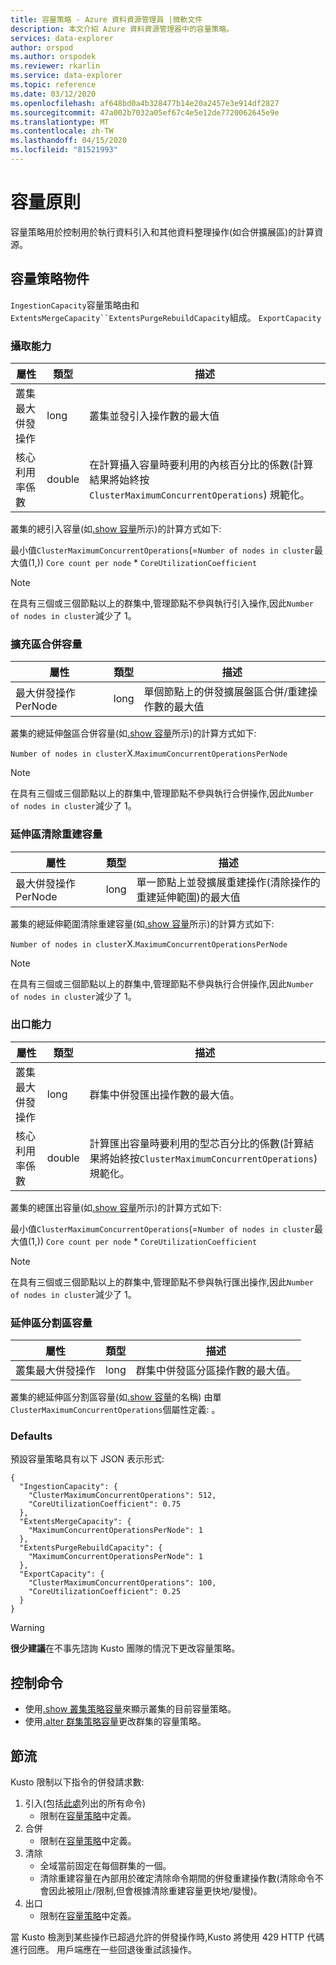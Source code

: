 ```yaml
---
title: 容量策略 - Azure 資料資源管理員 |微軟文件
description: 本文介紹 Azure 資料資源管理器中的容量策略。
services: data-explorer
author: orspod
ms.author: orspodek
ms.reviewer: rkarlin
ms.service: data-explorer
ms.topic: reference
ms.date: 03/12/2020
ms.openlocfilehash: af648bd0a4b328477b14e20a2457e3e914df2827
ms.sourcegitcommit: 47a002b7032a05ef67c4e5e12de7720062645e9e
ms.translationtype: MT
ms.contentlocale: zh-TW
ms.lasthandoff: 04/15/2020
ms.locfileid: "81521993"
---
```

# <a name="capacity-policy"></a>容量原則

容量策略用於控制用於執行資料引入和其他資料整理操作(如合併擴展區)的計算資源。

## <a name="the-capacity-policy-object"></a>容量策略物件

`IngestionCapacity`容量策略由和`ExtentsMergeCapacity``ExtentsPurgeRebuildCapacity`組成。 `ExportCapacity`

### <a name="ingestion-capacity"></a>攝取能力

|屬性                           |類型    |描述                                                                                                                                                                               |
|-----------------------------------|--------|------------------------------------------------------------------------------------------------------------------------------------------------------------------------------------------|
|叢集最大併發操作 |long    |叢集並發引入操作數的最大值                                                                                                            |
|核心利用率係數         |double  |在計算攝入容量時要利用的內核百分比的係數(計算結果將始終按`ClusterMaximumConcurrentOperations`) 規範化。 |                                                                                                                             |

叢集的總引入容量(如[.show 容量](../management/diagnostics.md#show-capacity)所示)的計算方式如下:

最小值`ClusterMaximumConcurrentOperations`(=`Number of nodes in cluster`最大值(1,)) `Core count per node`  *  `CoreUtilizationCoefficient`

> [!Note] 
> 在具有三個或三個節點以上的群集中,管理節點不參與執行引入操作,因此`Number of nodes in cluster`減少了 1。

### <a name="extents-merge-capacity"></a>擴充區合併容量

|屬性                           |類型    |描述                                                                                    |
|-----------------------------------|--------|-----------------------------------------------------------------------------------------------|
|最大併發操作 PerNode |long    |單個節點上的併發擴展盤區合併/重建操作數的最大值 |

叢集的總延伸盤區合併容量(如[.show 容量](../management/diagnostics.md#show-capacity)所示)的計算方式如下:

`Number of nodes in cluster`X.`MaximumConcurrentOperationsPerNode`

> [!Note] 
> 在具有三個或三個節點以上的群集中,管理節點不參與執行合併操作,因此`Number of nodes in cluster`減少了 1。

### <a name="extents-purge-rebuild-capacity"></a>延伸區清除重建容量

|屬性                           |類型    |描述                                                                                                                           |
|-----------------------------------|--------|--------------------------------------------------------------------------------------------------------------------------------------|
|最大併發操作 PerNode |long    |單一節點上並發擴展重建操作(清除操作的重建延伸範圍)的最大值 |

叢集的總延伸範圍清除重建容量(如[.show 容量](../management/diagnostics.md#show-capacity)所示)的計算方式如下:

`Number of nodes in cluster`X.`MaximumConcurrentOperationsPerNode`

> [!Note] 
> 在具有三個或三個節點以上的群集中,管理節點不參與執行合併操作,因此`Number of nodes in cluster`減少了 1。

### <a name="export-capacity"></a>出口能力

|屬性                           |類型    |描述                                                                                                                                                                            |
|-----------------------------------|--------|---------------------------------------------------------------------------------------------------------------------------------------------------------------------------------------|
|叢集最大併發操作 |long    |群集中併發匯出操作數的最大值。                                                                                                           |
|核心利用率係數         |double  |計算匯出容量時要利用的型芯百分比的係數(計算結果將始終按`ClusterMaximumConcurrentOperations`) 規範化。 |

叢集的總匯出容量(如[.show 容量](../management/diagnostics.md#show-capacity)所示)的計算方式如下:

最小值`ClusterMaximumConcurrentOperations`(=`Number of nodes in cluster`最大值(1,)) `Core count per node`  *  `CoreUtilizationCoefficient`

> [!Note] 
> 在具有三個或三個節點以上的群集中,管理節點不參與執行匯出操作,因此`Number of nodes in cluster`減少了 1。

### <a name="extents-partition-capacity"></a>延伸區分割區容量

|屬性                           |類型    |描述                                                                             |
|-----------------------------------|--------|----------------------------------------------------------------------------------------|
|叢集最大併發操作 |long    |群集中併發區分區操作數的最大值。 |

叢集的總延伸區分割區容量(如[.show 容量](../management/diagnostics.md#show-capacity)的名稱) 由單`ClusterMaximumConcurrentOperations`個屬性定義: 。

### <a name="defaults"></a>Defaults

預設容量策略具有以下 JSON 表示形式:

```kusto 
{
  "IngestionCapacity": {
    "ClusterMaximumConcurrentOperations": 512,
    "CoreUtilizationCoefficient": 0.75
  },
  "ExtentsMergeCapacity": {
    "MaximumConcurrentOperationsPerNode": 1
  },
  "ExtentsPurgeRebuildCapacity": {
    "MaximumConcurrentOperationsPerNode": 1
  },
  "ExportCapacity": {
    "ClusterMaximumConcurrentOperations": 100,
    "CoreUtilizationCoefficient": 0.25
  }
}
```

> [!WARNING]
> **很少建議**在不事先諮詢 Kusto 團隊的情況下更改容量策略。

## <a name="control-commands"></a>控制命令

* 使用[.show 叢集策略容量](capacity-policy.md#show-cluster-policy-capacity)來顯示叢集的目前容量策略。
* 使用[.alter 群集策略容量](capacity-policy.md#alter-cluster-policy-capacity)更改群集的容量策略。

## <a name="throttling"></a>節流

Kusto 限制以下指令的併發請求數:

1. 引入(包括[此處](../management/data-ingestion/index.md)列出的所有命令)
      * 限制在[容量策略](#capacity-policy)中定義。
1. 合併
      * 限制在[容量策略](#capacity-policy)中定義。
1. 清除
      * 全域當前固定在每個群集的一個。
      * 清除重建容量在內部用於確定清除命令期間的併發重建操作數(清除命令不會因此被阻止/限制,但會根據清除重建容量更快地/變慢)。
1. 出口
      * 限制在[容量策略](#capacity-policy)中定義。


當 Kusto 檢測到某些操作已超過允許的併發操作時,Kusto 將使用 429 HTTP 代碼進行回應。
用戶端應在一些回退後重試該操作。